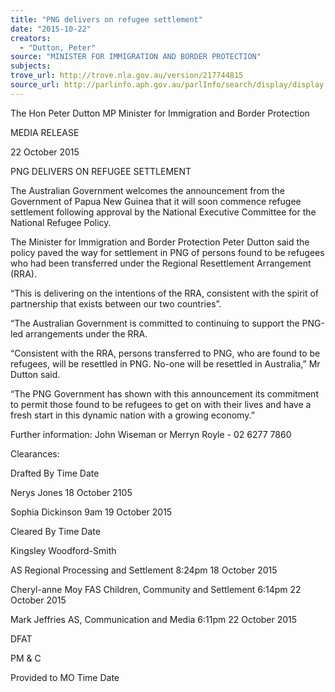 ```yaml
---
title: "PNG delivers on refugee settlement"
date: "2015-10-22"
creators:
  - "Dutton, Peter"
source: "MINISTER FOR IMMIGRATION AND BORDER PROTECTION"
subjects:
trove_url: http://trove.nla.gov.au/version/217744815
source_url: http://parlinfo.aph.gov.au/parlInfo/search/display/display.w3p;query=Id%3A%22media/pressrel/4151032%22
---
```


 The Hon Peter Dutton MP  Minister for Immigration and Border Protection 

 MEDIA RELEASE 

 

 22 October 2015    

 PNG DELIVERS ON REFUGEE SETTLEMENT   

 The Australian Government welcomes the announcement from the Government of  Papua New Guinea that it will soon commence refugee settlement following approval by  the National Executive Committee for the National Refugee Policy. 

 The Minister for Immigration and Border Protection Peter Dutton said the policy paved  the way for settlement in PNG of persons found to be refugees who had been  transferred under the Regional Resettlement Arrangement (RRA).  

 “This is delivering on the intentions of the RRA, consistent with the spirit of partnership  that exists between our two countries”. 

  “The Australian Government is committed to continuing to support the PNG-led  arrangements under the RRA. 

 “Consistent with the RRA, persons transferred to PNG, who are found to be refugees,  will be resettled in PNG. No-one will be resettled in Australia,” Mr Dutton said. 

 “The PNG Government has shown with this announcement its commitment to permit  those found to be refugees to get on with their lives and have a fresh start in this  dynamic nation with a growing economy.” 

 

 

 Further information: John Wiseman or Merryn Royle - 02 6277 7860    

 

 Clearances:  

 Drafted By Time Date 

 Nerys Jones  18 October 2105 

 Sophia Dickinson 9am 19 October 2015 

 

 Cleared By Time Date 

 Kingsley  Woodford-Smith 

 AS Regional Processing and Settlement 8:24pm 18 October 2015 

 Cheryl-anne  Moy  FAS Children, Community and Settlement 6:14pm 22 October 2015 

 Mark Jeffries AS, Communication and Media 6:11pm 22 October 2015 

  DFAT   

  PM & C   

 

 Provided to MO Time Date 

 

 

 

 

